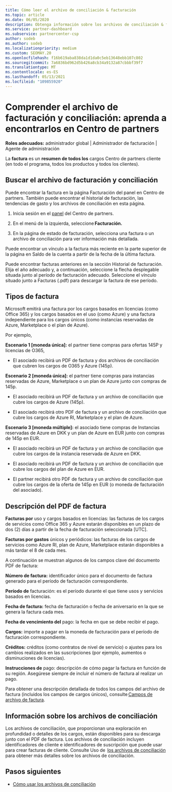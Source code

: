 ```yaml
---
title: Cómo leer el archivo de conciliación & facturación
ms.topic: article
ms.date: 06/05/2020
description: Obtenga información sobre los archivos de conciliación & factura. La factura muestra Centro de partners cargos en el programa, los productos y los clientes durante ese período mensual.
ms.service: partner-dashboard
ms.subservice: partnercenter-csp
author: sodeb
ms.author: sodeb
ms.localizationpriority: medium
ms.custom: SEOMAY.20
ms.openlocfilehash: f16b619aba838da1d1da0c5eb13648ebb107c802
ms.sourcegitcommit: 7a6836bd962d5b426a8cb34a9132a87cbbbf39f7
ms.translationtype: MT
ms.contentlocale: es-ES
ms.lasthandoff: 05/13/2021
ms.locfileid: "109855920"
---
```

# <a name="understand-your-bill-and-reconciliation-file---learn-how-to-find-them-in-partner-center"></a>Comprender el archivo de facturación y conciliación: aprenda a encontrarlos en Centro de partners


**Roles adecuados:** administrador global | Administrador de facturación | Agente de administración


La **factura** es un **resumen de todos los** cargos Centro de partners cliente (en todo el programa, todos los productos y todos los clientes). 

## <a name="find-your-bill-and-reconciliation-file"></a>Buscar el archivo de facturación y conciliación 

Puede encontrar la factura en la página Facturación del panel en Centro de partners. También puede encontrar el historial de facturación, las tendencias de gasto y los archivos de conciliación en esta página. 

1. Inicia sesión en el [panel](https://partner.microsoft.com/dashboard/home) del Centro de partners. 

2. En el menú de la izquierda, seleccione **Facturación.** 

3. En la página de estado de facturación, selecciona una factura o un archivo de conciliación para ver información más detallada. 

Puede encontrar un vínculo a la factura más reciente en la parte superior de la página en Saldo de la cuenta a partir de la fecha de la última factura. 

Puede encontrar facturas anteriores en la sección Historial de facturación. Elija el año adecuado y, a continuación, seleccione la flecha desplegable situada junto al período de facturación adecuado. Seleccione el vínculo situado junto a Facturas (.pdf) para descargar la factura de ese período. 

## <a name="invoice-types"></a>Tipos de factura

Microsoft emitirá una factura por los cargos basados en licencias (como Office 365) y los cargos basados en el uso (como Azure) y una factura independiente para los cargos únicos (como instancias reservadas de Azure, Marketplace o el plan de Azure).

Por ejemplo,  

**Escenario 1 [moneda única]:** el partner tiene compras para ofertas 145P y licencias de O365,  

- El asociado recibirá un PDF de factura y dos archivos de conciliación que cubren los cargos de O365 y Azure (145p).  

**Escenario 2 [moneda única]:** el partner tiene compras para instancias reservadas de Azure, Marketplace o un plan de Azure junto con compras de 145p.

- El asociado recibirá un PDF de factura y un archivo de conciliación que cubre los cargos de Azure (145p). 

- El asociado recibirá otro PDF de factura y un archivo de conciliación que cubre los cargos de Azure RI, Marketplace y el plan de Azure. 

**Escenario 3 [moneda múltiple]:** el asociado tiene compras de Instancias reservadas de Azure en DKK y un plan de Azure en EUR junto con compras de 145p en EUR.

- El asociado recibirá un PDF de factura y un archivo de conciliación que cubre los cargos de la instancia reservada de Azure en DKK. 

- El asociado recibirá un PDF de factura y un archivo de conciliación que cubre los cargos del plan de Azure en EUR. 

- El partner recibirá otro PDF de factura y un archivo de conciliación que cubre los cargos de la oferta de 145p en EUR (o moneda de facturación del asociado). 


## <a name="understanding-invoice-pdf"></a>Descripción del PDF de factura 

**Facturas por** uso y cargos basados en licencias: las facturas de los cargos de servicios como Office 365 y Azure estarán disponibles en un plazo de dos (2) días a partir de la fecha de facturación seleccionada [UTC].  

**Facturas por gastos** únicos y periódicos: las facturas de los cargos de servicios como Azure RI, plan de Azure, Marketplace estarán disponibles a más tardar el 8 de cada mes.  

A continuación se muestran algunos de los campos clave del documento PDF de factura:

**Número de factura:** identificador único para el documento de factura generado para el período de facturación correspondiente. 

**Período de** facturación: es el período durante el que tiene usos y servicios basados en licencias. 

**Fecha de factura:** fecha de facturación o fecha de aniversario en la que se genera la factura cada mes. 

**Fecha de vencimiento del** pago: la fecha en que se debe recibir el pago. 

**Cargos:** importe a pagar en la moneda de facturación para el período de facturación correspondiente. 

**Créditos:** créditos (como contratos de nivel de servicio) o ajustes para los cambios realizados en las suscripciones (por ejemplo, aumentos o disminuciones de licencias). 

**Instrucciones de** pago: descripción de cómo pagar la factura en función de su región. Asegúrese siempre de incluir el número de factura al realizar un pago. 

Para obtener una descripción detallada de todos los campos del archivo de factura (incluidos los campos de cargos únicos), consulte [Campos de archivo de factura](invoice-file.md). 

## <a name="understand-reconciliation-files"></a>Información sobre los archivos de conciliación

 Los archivos de conciliación, que proporcionan una exploración en profundidad o detalles de los cargos, están disponibles para su descarga junto con el PDF de factura. Los archivos de conciliación incluyen identificadores de cliente e identificadores de suscripción que puede usar para crear facturas de cliente. Consulte Uso de  [los archivos de conciliación](use-the-reconciliation-files.md) para obtener más detalles sobre los archivos de conciliación. 

## <a name="next-steps"></a>Pasos siguientes

- [Cómo usar los archivos de conciliación](use-the-reconciliation-files.md)